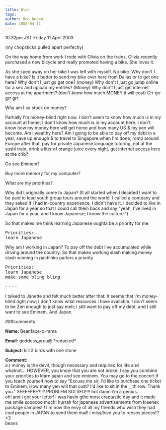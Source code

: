 ```yaml
---
title: Bluh
tags: 
author: Rob Nugen
date: 2003-04-11
---
```


<p class=date>10:32pm JST Friday 11 April 2003</p>

<p class=note>(my chopsticks pulled apart perfectly)</p>

<p>On the way home from work I rode with Olivia on the trains.  Olivia
recently purchased a new bicycle and really promoted having a bike.
She loves it.</p>

<p>As she sped away on her bike I was left with myself.  No bike.  Why
don't I have a bike?  Is it better to send my bike over here from
Dallas or to get one here?  Why don't I just go get one?  (money) Why
don't I just go jump online for a sec and upload my entries? (Money)
Why don't I just get internet access at the apartment? (don't know how
much MONEY it will cost) Grr grr grr grr</p>

<p>Why am I so stuck on money?</p>

<p>Partially I'm money-blind right now.  I don't seem to know how much
is in my account at home; I don't know how much is in my account
here.  I don't know how my money here will get home and how many US $
my yen will become.  Am I wealthy here?  Am I going to be able to pay
off my debt in a year, save up enough $ to travel to Singapore when
I'm done, romp around Europe after that, pay for private Japanese
language tutoring, eat at the sushi train, drink a liter of orange
juice every night, get internet access here at the crib?</p>

<p>Go see Eminem?</p>

<p>Buy more memory for my computer?</p>

<p>What are my priorities?</p>

<p>Why did I originally come to Japan?  (It all started when I decided
I want to be paid to lead youth group tours around the world.  I
called a company and they asked if I had in-country experience.  I
didn't have it.  I decided to live in Japan for a year so that I could
call them back and say "yeah, I've lived in Japan for a year, and I
know Japanese; I know the culture.")</p>

<p>So that makes me think learning Japanese oughta be a priority for
me.</p>

<pre>
Priorities:
learn Japanese
</pre>

<p>Why am I working in Japan?  To pay off the debt I've accumulated
while driving around the country.  So that makes working slash making
money slash winning in pachinko parlors a priority</p>

<pre>
Priorities:
learn Japanese
make some bling bling
</pre>

<p>- - - -</p>

<p>I talked to Janette and felt much better after that.  It seems that
I'm money-blind right now; I don't know what resources I have
available.  I don't seem to be Zen enough to just say meh; I still
want to pay off my debt, and I still want to see Eminem.  And
Japan.</p>

###comments


<p><b>Name:</b> Beanface-o-rama

<p><b>Email:</b> goddess_yruu@ *redacted*

<p><b>Subject:</b> kill 2 birds with one stone

<p><b>Comment:</b>
<br>a.) money is the devil, though necessary and required for life and whatnot....HOWEVER, you know that you are not broke. I say you combine your priorities to learn japan and see eminem.  You may go to the concert if you teach yourself how to say "Excuse me sir, I'd like to purchase one ticket to Eminem. How many yen will that cost? I'd like to sit in the __th row. Thank you." SEEEEEEE?!!? PROBLEM SOLVED!!!! hot damn i'm a genius. <br>
oh! and i got your letter! i was havin gthe most craptastic day and it made me smile soooooo much! hurrah for japanese advertisements from kleenex package samples!!! i'm now the envy of all my friends who wish they had cool people in JAPAN to send them mail! i miss/love you to reeses pieces!!!<br>
<3<br>
beans


